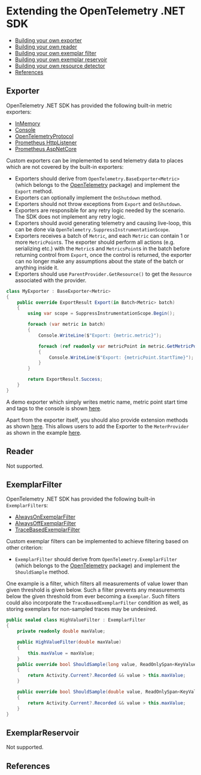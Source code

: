 # Extending the OpenTelemetry .NET SDK

* [Building your own exporter](#exporter)
* [Building your own reader](#reader)
* [Building your own exemplar filter](#exemplarfilter)
* [Building your own exemplar reservoir](#exemplarreservoir)
* [Building your own resource detector](../../resources/README.md#resource-detector)
* [References](#references)

## Exporter

OpenTelemetry .NET SDK has provided the following built-in metric exporters:

* [InMemory](../../../src/OpenTelemetry.Exporter.InMemory/README.md)
* [Console](../../../src/OpenTelemetry.Exporter.Console/README.md)
* [OpenTelemetryProtocol](../../../src/OpenTelemetry.Exporter.OpenTelemetryProtocol/README.md)
* [Prometheus HttpListener](../../../src/OpenTelemetry.Exporter.Prometheus.HttpListener/README.md)
* [Prometheus AspNetCore](../../../src/OpenTelemetry.Exporter.Prometheus.AspNetCore/README.md)

Custom exporters can be implemented to send telemetry data to places which are
not covered by the built-in exporters:

* Exporters should derive from `OpenTelemetry.BaseExporter<Metric>` (which
  belongs to the [OpenTelemetry](../../../src/OpenTelemetry/README.md) package)
  and implement the `Export` method.
* Exporters can optionally implement the `OnShutdown` method.
* Exporters should not throw exceptions from `Export` and
  `OnShutdown`.
* Exporters are responsible for any retry logic needed by the scenario. The SDK
  does not implement any retry logic.
* Exporters should avoid generating telemetry and causing live-loop, this can be
  done via `OpenTelemetry.SuppressInstrumentationScope`.
* Exporters receives a batch of `Metric`, and each `Metric`
  can contain 1 or more `MetricPoint`s.
  The exporter should perform all actions (e.g. serializing etc.) with
  the `Metric`s and `MetricsPoint`s in the batch before returning control from
  `Export`, once the control is returned, the exporter can no longer make any
  assumptions about the state of the batch or anything inside it.
* Exporters should use `ParentProvider.GetResource()` to get the `Resource`
  associated with the provider.

```csharp
class MyExporter : BaseExporter<Metric>
{
    public override ExportResult Export(in Batch<Metric> batch)
    {
        using var scope = SuppressInstrumentationScope.Begin();

        foreach (var metric in batch)
        {
            Console.WriteLine($"Export: {metric.metric}");

            foreach (ref readonly var metricPoint in metric.GetMetricPoints())
            {
                Console.WriteLine($"Export: {metricPoint.StartTime}");
            }
        }

        return ExportResult.Success;
    }
}
```

A demo exporter which simply writes metric name, metric point start time
and tags to the console is shown [here](./MyExporter.cs).

Apart from the exporter itself, you should also provide extension methods as
shown [here](./MyExporterExtensions.cs). This allows users to add the Exporter
to the `MeterProvider` as shown in the example [here](./Program.cs).

## Reader

Not supported.

## ExemplarFilter

OpenTelemetry .NET SDK has provided the following built-in `ExemplarFilter`s:

* [AlwaysOnExemplarFilter](../../../src/OpenTelemetry/Metrics/Exemplar/AlwaysOnExemplarFilter.cs)
* [AlwaysOffExemplarFilter](../../../src/OpenTelemetry/Metrics/Exemplar/AlwaysOffExemplarFilter.cs)
* [TraceBasedExemplarFilter](../../../src/OpenTelemetry/Metrics/Exemplar/TraceBasedExemplarFilter.cs)

Custom exemplar filters can be implemented to achieve filtering based on other criterion:

* `ExemplarFilter` should derive from `OpenTelemetry.ExemplarFilter` (which
  belongs to the [OpenTelemetry](../../../src/OpenTelemetry/README.md) package)
  and implement the `ShouldSample` method.

One example is a filter, which filters all measurements of value lower
than given threshold is given below. Such a filter prevents any measurements
below the given threshold from ever becoming a `Exemplar`. Such filters could
also incorporate the `TraceBasedExemplarFilter` condition as well, as storing
exemplars for non-sampled traces may be undesired.

```csharp
public sealed class HighValueFilter : ExemplarFilter
{
    private readonly double maxValue;

    public HighValueFilter(double maxValue)
    {
        this.maxValue = maxValue;
    }
    public override bool ShouldSample(long value, ReadOnlySpan<KeyValuePair<string, object>> tags)
    {
        return Activity.Current?.Recorded && value > this.maxValue;
    }

    public override bool ShouldSample(double value, ReadOnlySpan<KeyValuePair<string, object>> tags)
    {
        return Activity.Current?.Recorded && value > this.maxValue;
    }
}
```

## ExemplarReservoir

Not supported.

## References
